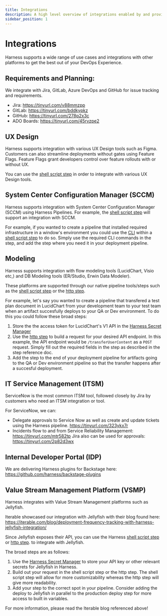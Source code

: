 ```yaml
---
title: Integrations
description: A high level overview of integrations enabled by and provided by Harness.
sidebar_position: 1
---
```


# Integrations

Harness supports a wide range of use cases and integrations with other platforms to get the best out of your DevOps Experience.

## Requirements and Planning:

We integrate with Jira, GitLab, Azure DevOps and GitHub for issue tracking and requirements.
- Jira: https://tinyurl.com/v88mmzpp
- GitLab: https://tinyurl.com/bddkypkz
- GitHub: https://tinyurl.com/278p2x3c
- ADO Boards: https://tinyurl.com/45rvzpe2

## UX Design

Harness supports integration with various UX Design tools such as Figma. Customers can also streamline deployments without gates using Feature Flags. Feature Flags grant developers control over feature rollouts with or without UX.

You can use the [shell script step](/docs/continuous-delivery/x-platform-cd-features/cd-steps/utilities/shell-script-step.md) in order to integrate with various UX Design tools.

## System Center Configuration Manager (SCCM)

Harness supports integration with System Center Configuration Manager (SCCM) using Harness Pipelines. For example, the [shell script step](/docs/continuous-delivery/x-platform-cd-features/cd-steps/utilities/shell-script-step.md) will support an integration with SCCM.

For example, if you wanted to create a pipeline that installed required infrastructure in a window's environment you could use the [CLI](https://learn.microsoft.com/en-us/mem/configmgr/core/servers/deploy/install/use-a-command-line-to-install-sites) within a [shell script step](/docs/continuous-delivery/x-platform-cd-features/cd-steps/utilities/shell-script-step.md) to do so. Simply use the required CLI commands in the step, and add the step where you need it in your deployment pipeline. 

## Modeling

Harness supports integration with flow modeling tools (LucidChart, Visio etc,) and DB Modeling tools (ER/Studio, Erwin Data Modeler).

These platforms are supported through our native pipeline tools/steps such as the [shell script step](/docs/continuous-delivery/x-platform-cd-features/cd-steps/utilities/shell-script-step.md) or the [http step](/docs/continuous-delivery/x-platform-cd-features/cd-steps/utilities/shell-script-step.md).

For example, let's say you wanted to create a pipeline that transfered a test plan document in LucidChart from your development team to your test team when an artifact succesfully deploys to your QA or Dev environment. To do this you could follow these broad steps: 
1. Store the the access token for LucidChart's V1 API in the [Harness Secret Manager](https://developer.harness.io/docs/platform/secrets/secrets-management/harness-secret-manager-overview/)
2. Use the [http step](/docs/continuous-delivery/x-platform-cd-features/cd-steps/utilities/shell-script-step.md) to build a request for your desired API endpoint. In this example, the API endpoint would be `/transferUserContent` as a `POST` request. Simply fill out the required fields in the step as described in the step reference doc. 
3. Add the step to the end of your deployment pipeline for artifacts going to the QA or Dev environment pipeline so that the transfer happens after a succesful deployment.

## IT Service Management (ITSM)

ServiceNow is the most common ITSM tool, followed closely by Jira by customers who need an ITSM integration or tool.

For ServiceNow, we can:
- Delegate approvals to Service Now as well as create and update tickets using the Harness pipeline. https://tinyurl.com/323ykx7r
- Incidents flow to and from Service Reliability Management: https://tinyurl.com/mtr582tp
Jira also can be used for approvals: https://tinyurl.com/2p82d3wx

## Internal Developer Portal (IDP)

We are delivering Harness plugins for Backstage here:
https://github.com/harness/backstage-plugins

## Value Stream Management Platform (VSMP)

Harness integrates with Value Stream Management platforms such as Jellyfish.

Iterable showcased our integration with Jellyfish with their blog found here:
https://iterable.com/blog/deployment-frequency-tracking-with-harness-jellyfish-integration/

Since Jellyfish exposes their API, you can use the Harness [shell script step](/docs/continuous-delivery/x-platform-cd-features/cd-steps/utilities/shell-script-step.md) or [http step](/docs/continuous-delivery/x-platform-cd-features/cd-steps/utilities/shell-script-step.md).
to integrate with Jellyfish. 

The broad steps are as follows:
1. Use the [Harness Secret Manager](https://developer.harness.io/docs/platform/secrets/secrets-management/harness-secret-manager-overview/) to store your API key or other relevant secrets for Jellyfish in Harness.
2. Build out your request in the shell script step or the http step. The shell script step will allow for more customizability whereas the http step will give more readability. 
3. Add your step to the correct spot in your pipeline. Consider adding the deploy to Jellyfish in parallel to the production deploy step for more access to built in variables. 

For more information, please read the Iterable blog referenced above!